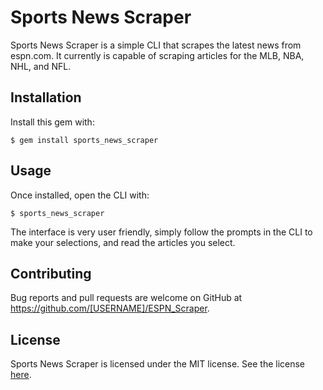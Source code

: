 # Sports News Scraper

Sports News Scraper is a simple CLI that scrapes the latest news from espn.com.  It currently is capable of scraping articles for the MLB, NBA, NHL, and NFL.

## Installation

Install this gem with:

    $ gem install sports_news_scraper

## Usage

Once installed, open the CLI with:

    $ sports_news_scraper

The interface is very user friendly, simply follow the prompts in the CLI to make your selections, and read the articles you select.

## Contributing

Bug reports and pull requests are welcome on GitHub at https://github.com/[USERNAME]/ESPN_Scraper.

## License

Sports News Scraper is licensed under the MIT license.  See the license [here](https://github.com/dvfleet413/espn-scraper/blob/master/LICENSE).
